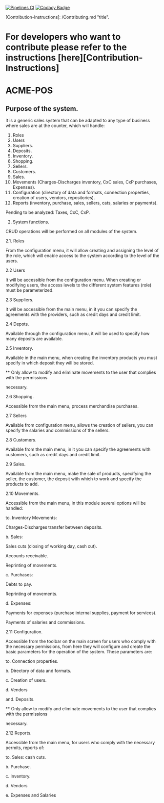 [![Pipelines CI](https://img.shields.io/bitbucket/pipelines/nubeclick/posnubeclick/develop.svg)](https://bitbucket.org/nubeclick/posnubeclick/addon/pipelines/home#!/)
[![Codacy Badge](https://api.codacy.com/project/badge/Grade/1d504cf174df424c9e6f645bfce890cf)](https://www.codacy.com?utm_source=git@bitbucket.org&amp;utm_medium=referral&amp;utm_content=nubeclick/posnubeclick&amp;utm_campaign=Badge_Grade)

[Contribution-Instructions]: /Contributing.md "title".

# For developers who want to contribute please refer to the instructions [here][Contribution-Instructions] 

# ACME-POS

## Purpose of the system.

It is a generic sales system that can be adapted to any type of business where sales are at the counter, which will handle:

1. Roles
2. Users
3. Suppliers.
4. Deposits.
5. Inventory.
6. Shopping.
7. Sellers.
8. Customers.
9. Sales.
10. Movements (Charges-Discharges inventory, CxC sales, CxP purchases, Expenses).
11. Configuration (directory of data and formats, connection properties, creation of users, vendors, repositories).
12. Reports (inventory, purchase, sales, sellers, cats, salaries or payments).

Pending to be analyzed: Taxes, CxC, CxP.

2. System functions.

CRUD operations will be performed on all modules of the system.

2.1. Roles

From the configuration menu, it will allow creating and assigning the level of the role, which will enable access to the system according to the level of the users.

2.2 Users

It will be accessible from the configuration menu. When creating or modifying users, the access levels to the different system features (role) must be parameterized.

2.3 Suppliers.

It will be accessible from the main menu, in it you can specify the agreements with the providers, such as credit days and credit limit.

2.4 Depots.

Available through the configuration menu, it will be used to specify how many deposits are available.

2.5 Inventory.

Available in the main menu, when creating the inventory products you must specify in which deposit they will be stored.

** Only allow to modify and eliminate movements to the user that complies with the permissions

necessary.

2.6 Shopping.

Accessible from the main menu, process merchandise purchases.

2.7 Sellers

Available from configuration menu, allows the creation of sellers, you can specify the salaries and commissions of the sellers.

2.8 Customers.

Available from the main menu, in it you can specify the agreements with customers, such as credit days and credit limit.

2.9 Sales.

Available from the main menu, make the sale of products, specifying the seller, the customer, the deposit with which to work and specify the products to add.

2.10 Movements.

Accessible from the main menu, in this module several options will be handled:

to. Inventory Movements:

Charges-Discharges transfer between deposits.

b. Sales:

Sales cuts (closing of working day, cash cut).

Accounts receivable.

Reprinting of movements.

c. Purchases:

Debts to pay.


Reprinting of movements.

d. Expenses:

Payments for expenses (purchase internal supplies, payment for services).

Payments of salaries and commissions.

2.11 Configuration.

Accessible from the toolbar on the main screen for users who comply with the necessary permissions, from here they will configure and create the basic parameters for the operation of the system. These parameters are:

to. Connection properties.

b. Directory of data and formats.

c. Creation of users.

d. Vendors

and. Deposits.

** Only allow to modify and eliminate movements to the user that complies with the permissions

necessary.

2.12 Reports.

Accessible from the main menu, for users who comply with the necessary permits, reports of:

to. Sales: cash cuts.

b. Purchase.

c. Inventory.

d. Vendors

e. Expenses and Salaries
